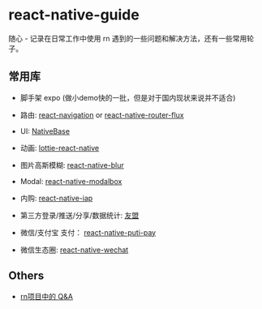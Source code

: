 # react-native-guide
随心 - 记录在日常工作中使用 rn 遇到的一些问题和解决方法，还有一些常用轮子。



## 常用库

* 脚手架 expo (做小demo快的一批，但是对于国内现状来说并不适合)

* 路由: [react-navigation](https://reactnavigation.org/) or [react-native-router-flux](https://github.com/aksonov/react-native-router-flux)
* UI:  [NativeBase](https://github.com/GeekyAnts/NativeBase)
* 动画: [lottie-react-native](https://github.com/react-native-community/lottie-react-native)
* 图片高斯模糊: [react-native-blur](https://github.com/react-native-community/react-native-blur)
* Modal:  [react-native-modalbox](https://github.com/maxs15/react-native-modalbox)
* 内购:  [react-native-iap](https://github.com/dooboolab/react-native-iap)
* 第三方登录/推送/分享/数据统计: [友盟](https://www.umeng.com/)
* 微信/支付宝 支付：  [react-native-puti-pay](https://github.com/puti94/react-native-puti-pay)
* 微信生态圈:  [react-native-wechat](https://github.com/yorkie/react-native-wechat)



## Others

* [rn项目中的 Q&A](https://github.com/kim-sunlei/react-native-guide/blob/master/tips.md)